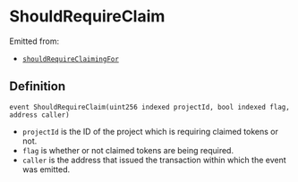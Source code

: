 # ShouldRequireClaim

Emitted from:

* [`shouldRequireClaimingFor`](/api/contracts/jbtokenstore/write/shouldrequireclaimingfor.md)

## Definition

```
event ShouldRequireClaim(uint256 indexed projectId, bool indexed flag, address caller)
```

* `projectId` is the ID of the project which is requiring claimed tokens or not.
* `flag` is whether or not claimed tokens are being required.
* `caller` is the address that issued the transaction within which the event was emitted.
